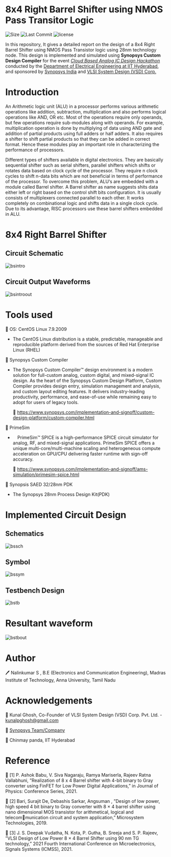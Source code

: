 # 8x4 Right Barrel Shifter using NMOS Pass Transitor Logic

![Size](https://img.shields.io/github/repo-size/Nalinkumar2002/barrel_shifter_snps_cc?color=red)
![Last Commit](https://img.shields.io/github/last-commit/Nalinkumar2002/barrel_shifter_snps_cc?color=green)
![license](https://img.shields.io/github/license/Nalinkumar2002/barrel_shifter_snps_cc?color=blue)



In this repository, It gives a detailed report on the design of a 8x4 Right Barrel Shifter using NMOS Pass Transistor logic using 28nm technology node. This design is implemented and simulated using **Synopsys Custom Design Compiler** for the event [_Cloud Based Analog IC Design Hackathon_](https://hackathoniith.in) conducted by the [Department of Electrical Engineering at IIT Hyderabad](https://ee.iith.ac.in), and sponsored by [Synopsys India](https://www.synopsys.com/company/contact-synopsys/office-locations/india/about-synopsys-india.html) and [VLSI System Design (VSD) Corp.](https://www.vlsisystemdesign.com) 

# Introduction

An Arithmetic logic unit (ALU) in a processor performs various arithmetic operations like addition, subtraction, multiplication and also performs logical operations like AND, OR etc. Most of the operations require only operands, but few operations require sub-modules along with operands. For example, multiplication operation is done by multiplying of data using AND gate and addition of partial products using full adders or half adders. It also requires a shifter to shift partial products so that they can be added in correct format. Hence these modules play an important role in characterizing the performance of processors. 

Different types of shifters available in digital electronics. They are basically sequential shifter such as serial shifters, parallel shifters which shifts or rotates data based on clock cycle of the processor. They require n clock cycles to shift n-data bits which are not beneficial in terms of performance of the processor. To overcome this problem, ALU‘s are embedded with a module called Barrel shifter. A Barrel shifter as name suggests shits data either left or right based on the control shift bits configuration. It is usually consists of multiplexers connected parallel to each other. It works completely on combinational logic and shifts data in a single clock cycle. Due to its advantage, RISC processors use these barrel shifters embedded in ALU.

# 8x4 Right Barrel Shifter

## Circuit Schematic

![bsintro](Images/bs_intro.png)

## Circuit Output Waveforms

![bsintroout](Images/bs_intro_out.png)

# Tools used

🌟 OS: CentOS Linux 7.9.2009

 * The CentOS Linux distribution is a stable, predictable, manageable and reproducible platform derived from the sources of Red Hat Enterprise Linux (RHEL)

🌟 Synopsys Custom Compiler

 * The Synopsys Custom Compiler™ design environment is a modern solution for full-custom analog, custom digital, and mixed-signal IC design. As the heart of the Synopsys Custom Design Platform, Custom Compiler provides design entry, simulation management and analysis, and custom layout editing features. It delivers industry-leading productivity, performance, and ease-of-use while remaining easy to adopt for users of legacy tools.
    
   🔗 https://www.synopsys.com/implementation-and-signoff/custom-design-platform/custom-compiler.html

🌟 PrimeSim 

 *  PrimeSim™ SPICE is a high-performance SPICE circuit simulator for analog, RF, and mixed-signal applications. PrimeSim SPICE offers a unique multi-core/multi-machine scaling and heterogeneous compute acceleration on GPU/CPU delivering faster runtime with sign-off accuracy.

   🔗 https://www.synopsys.com/implementation-and-signoff/ams-simulation/primesim-spice.html

🌟 Synopsis SAED 32/28nm PDK

 * The Synopsys 28nm Process Design Kit(PDK)

# Implemented Circuit Design

## Schematics

![bssch](Images/bs_sch.png)

## Symbol

![bssym](Images/bs_sym.png)

## Testbench Design

![bstb](Images/bs_sch_tb2.png)

# Resultant waveform

![bstbout](Images/bs_plot_tb2.png)

# Author
 
 🖊️ Nalinkumar S , B.E (Electronics and Communication Engineering), Madras Institute of Technology, Anna University, Tamil Nadu 
 
 
# Acknowledgements

 📖 Kunal Ghosh, Co-Founder of VLSI System Design (VSD) Corp. Pvt. Ltd. - kunalpghosh@gmail.com
 
 📖 [Synopsys Team/Company](https://www.synopsys.com/)
 
 📖 Chinmay panda, IIT Hyderabad

# Reference

📔 [1] P. Ashok Babu, V. Siva Nagaraju, Ramya Mariserla, Rajeev Ratna
Vallabhuni, ”Realization of 8 x 4 Barrel shifter with 4-bit binary to Gray
converter using FinFET for Low Power Digital Applications,” in Journal
of Physics: Conference Series, 2021.

📔 [2] Bari, Surajit De, Debashis Sarkar, Angsuman , ”Design of low power,
high speed 4 bit binary to Gray converter with 8 × 4 barrel shifter using
nano dimensional MOS transistor for arithmetical, logical and telecommunication circuit and system application,” Microsystem Technologies,
2019.

📔 [3] J. S. Deepak Vudatha, N. Kota, P. Gutha, B. Sreeja and S. P. Rajeev,
”VLSI Design of Low Power 8 × 4 Barrel Shifter using 90 nm TG
technology,” 2021 Fourth International Conference on Microelectronics,
Signals Systems (ICMSS), 2021.

